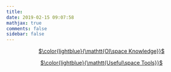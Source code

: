 ```yaml
---
title: 
date: 2019-02-15 09:07:58
mathjax: true
comments: false
sidebar: false
---
```

[<center>$\color{lightblue}{\mathtt{OI\space Knowledge}}$</center>](https://xecades.xyz/other/point/point.html)

[<center>$\color{lightblue}{\mathtt{Useful\space Tools}}$</center>](https://xecades.xyz/other/tools/tools.html)